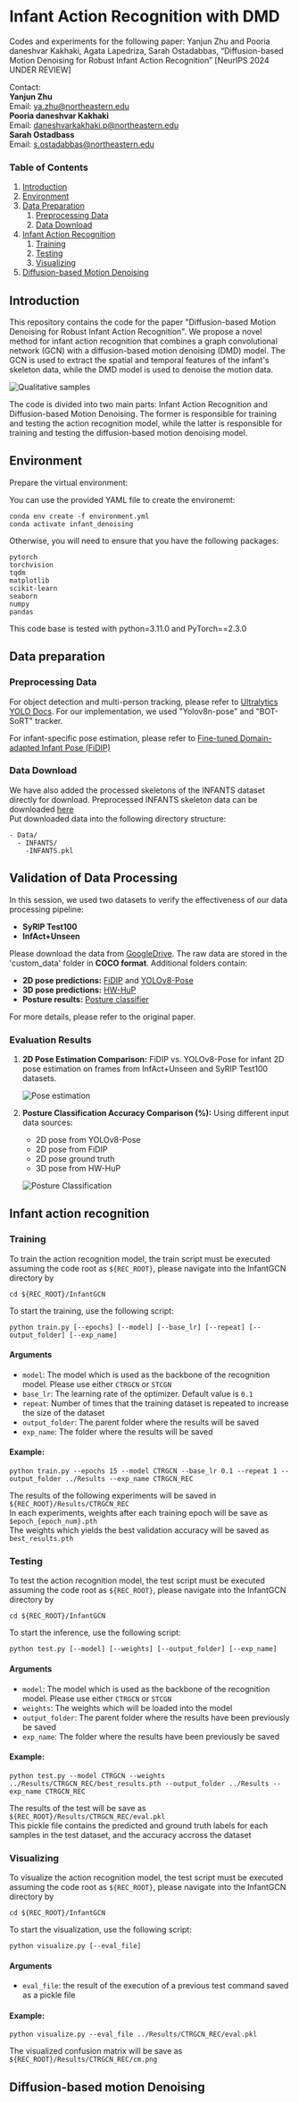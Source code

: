 # Infant Action Recognition with DMD

Codes and experiments for the following paper:
Yanjun Zhu and Pooria daneshvar Kakhaki, Agata Lapedriza, Sarah Ostadabbas, “Diffusion-based Motion Denoising for Robust Infant Action Recognition” [NeurIPS 2024 UNDER REVIEW]

Contact:  
**Yanjun Zhu**  
Email: [ya.zhu@northeastern.edu](mailto:ya.zhu@northeastern.edu)  
**Pooria daneshvar Kakhaki**  
Email: [daneshvarkakhaki.p@northeastern.edu](mailto:daneshvarkakhaki.p@northeastern.edu)  
**Sarah Ostadbass**  
Email: [s.ostadabbas@northeastern.edu](mailto:s.ostadabbas@northeastern.edu)



### Table of Contents
1. [Introduction](#introduction)
2. [Environment](#environment)
3. [Data Preparation](#data-preparation)
    1. [Preprocessing Data](#preprocessing-data)
    2. [Data Download](#data-download)
4. [Infant Action Recognition](#infant-action-recognition)
    1. [Training](#training)
    2. [Testing](#testing)
    3. [Visualizing](#visualizing)
5. [Diffusion-based Motion Denoising](#diffusion-based-motion-denoising)

## Introduction

This repository contains the code for the paper "Diffusion-based Motion Denoising for Robust Infant Action Recognition". We propose a novel method for infant action recognition that combines a graph convolutional network (GCN) with a diffusion-based motion denoising (DMD) model. The GCN is used to extract the spatial and temporal features of the infant's skeleton data, while the DMD model is used to denoise the motion data.

![Qualitative samples](figs\qualitative_results.png)

The code is divided into two main parts: Infant Action Recognition and Diffusion-based Motion Denoising. The former is responsible for training and testing the action recognition model, while the latter is responsible for training and testing the diffusion-based motion denoising model.

## Environment

Prepare the virtual environment:

You can use the provided YAML file to create the environemt:
```shell
conda env create -f environment.yml
conda activate infant_denoising
```

Otherwise, you will need to ensure that you have the following packages:
```shell
pytorch
torchvision
tqdm
matplotlib
scikit-learn
seaborn
numpy
pandas
```

This code base is tested with python=3.11.0 and PyTorch==2.3.0

## Data preparation

### Preprocessing Data
For object detection and multi-person tracking, please refer to [Ultralytics YOLO Docs](https://docs.ultralytics.com/modes/track/ "Multi-Object Tracking with Ultralytics YOLO"). For our implementation, we used "Yolov8n-pose" and "BOT-SoRT" tracker.

For infant-specific pose estimation, please refer to [Fine-tuned Domain-adapted Infant Pose (FiDIP)](https://github.com/ostadabbas/Infant-Pose-Estimation "Github Repository of FiDiP")

### Data Download
<a name="INFANTS"></a>
We have also added the processed skeletons of the INFANTS dataset directly for download.
Preprocessed  INFANTS skeleton data can be downloaded 
[here](https://drive.google.com/file/d/10z5dbOXk76nOhmeLpYDnNtnOT1xYGvkc/view?usp=sharing)<br/>
Put downloaded data into the following directory structure:

```
- Data/
  - INFANTS/
    -INFANTS.pkl
```


## Validation of Data Processing

In this session, we used two datasets to verify the effectiveness of our data processing pipeline:

- **SyRIP Test100**  
- **InfAct+Unseen**  

Please download the data from [GoogleDrive](https://drive.google.com/drive/u/1/folders/1jG8kK8ZqZttuscyt1HhM1bR-pqF4EwDc). The raw data are stored in the 'custom_data' folder in **COCO format**. Additional folders contain:

- **2D pose predictions:** [FiDIP](https://github.com/ostadabbas/Infant-Pose-Estimation) and [YOLOv8-Pose](https://github.com/autogyro/yolo-V8)  
- **3D pose predictions:** [HW-HuP](https://github.com/ostadabbas/HW-HuP)  
- **Posture results:** [Posture classifier](https://github.com/ostadabbas/Infant-Posture-Estimation)  

For more details, please refer to the original paper.

### Evaluation Results
1. **2D Pose Estimation Comparison:** FiDIP vs. YOLOv8-Pose for infant 2D pose estimation on frames from InfAct+Unseen and SyRIP Test100 datasets.

   ![Pose estimation](figs\pose_comp.png)



2. **Posture Classification Accuracy Comparison (%):** Using different input data sources:  

   - 2D pose from YOLOv8-Pose  
   - 2D pose from FiDIP  
   - 2D pose ground truth  
   - 3D pose from HW-HuP  
   
   ![Posture Classification](figs\posture_comp.png)



## Infant action recognition

### Training
To train the action recognition model, the train script must be executed
assuming the code root as ``${REC_ROOT}``, please navigate into the InfantGCN directory by
```shell
cd ${REC_ROOT}/InfantGCN
```
To start the training, use the following script:

```shell
python train.py [--epochs] [--model] [--base_lr] [--repeat] [--output_folder] [--exp_name]
```

#### Arguments

- `model`: The model which is used as the backbone of the recognition model. Please use either `CTRGCN` or `STCGN`
- `base_lr`: The learning rate of the optimizer. Default value is `0.1`
- `repeat`: Number of times that the training dataset is repeated to increase the size of the dataset
- `output_folder`: The parent folder where the results will be saved
- `exp_name`: The folder where the results will be saved

#### Example:

```shell
python train.py --epochs 15 --model CTRGCN --base_lr 0.1 --repeat 1 --output_folder ../Results --exp_name CTRGCN_REC
```

The results of the following experiments will be saved in ``${REC_ROOT}/Results/CTRGCN_REC``<br/>
In each experiments, weights after each training epoch will be save as ``$epoch_{epoch_num}.pth``<br/>
The weights which yields the best validation accuracy will be saved as ``best_results.pth``

### Testing
To test the action recognition model, the test script must be executed
assuming the code root as ``${REC_ROOT}``, please navigate into the InfantGCN directory by
```shell
cd ${REC_ROOT}/InfantGCN
```
To start the inference, use the following script:

```shell
python test.py [--model] [--weights] [--output_folder] [--exp_name]
```

#### Arguments

- `model`: The model which is used as the backbone of the recognition model. Please use either `CTRGCN` or `STCGN`
- `weights`: The weights which will be loaded into the model
- `output_folder`: The parent folder where the results have been previously be saved
- `exp_name`: The folder where the results have been previously be saved

#### Example:

```shell
python test.py --model CTRGCN --weights ../Results/CTRGCN_REC/best_results.pth --output_folder ../Results --exp_name CTRGCN_REC
```

The results of the test will be save as ``${REC_ROOT}/Results/CTRGCN_REC/eval.pkl``<br/>
This pickle file contains the predicted and ground truth labels for each samples in the test dataset, and the accuracy accross the dataset

### Visualizing
To visualize the action recognition model, the test script must be executed
assuming the code root as ``${REC_ROOT}``, please navigate into the InfantGCN directory by
```shell
cd ${REC_ROOT}/InfantGCN
```
To start the visualization, use the following script:

```shell
python visualize.py [--eval_file]
```

#### Arguments

- `eval_file`: the result of the execution of a previous test command saved as a pickle file

#### Example:

```shell
python visualize.py --eval_file ../Results/CTRGCN_REC/eval.pkl
```

The visualized confusion matrix will be save as  ``${REC_ROOT}/Results/CTRGCN_REC/cm.png``<br/>

## Diffusion-based motion Denoising